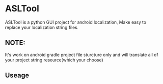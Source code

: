 # ASLTool

ASLTool is a python GUI project for android localization, Make easy to replace your localization string files.

## NOTE:
It's work on android gradle project file sturcture only and will translate all of your project string resource(which your choose)

## Useage
